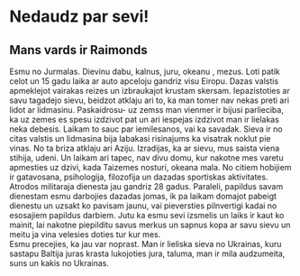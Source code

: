 # Nedaudz par sevi!
## Mans vards ir Raimonds
Esmu no Jurmalas. Dievinu dabu, kalnus, juru, okeanu , mezus. Loti patik celot un 15 gadu laika ar auto apceloju gandriz visu Eiropu. Dazas valstis apmeklejot vairakas reizes un izbraukajot krustam skersam. Iepazistoties ar savu tagadejo sievu, beidzot atklaju ari to, ka man tomer nav nekas preti ari lidot ar lidmasinu. Paskaidrosu- uz zemss man vienmer ir bijusi parlieciba, ka uz zemes es spesu izdzivot pat un ari iespejas izdzivot man ir lielakas neka debesis. Laikam to sauc par iemilesanos, vai ka savadak. Sieva ir no citas valstis un lidmasina bija labakasi risinajums ka visatrak noklut pie vinas. No ta briza atklaju ari Aziju. Izradijas, ka ar sievu, mus saista viena stihija, udeni. Un laikam ari tapec, nav divu domu, kur nakotne mes varetu apmesties uz dzivi, kada Taizemes nosturi, okeana mala.
No citiem hobijiem ir gatavosana, psihologija, filozofija un dazadas sportiskas aktivitates.
Atrodos militaraja dienesta jau gandriz 28 gadus. Paraleli, papildus savam dienestam esmu darbojies dazadas jomas, ik pa laikam domajot pabeigt dienestu un uzsakt ko pavisam jaunu, vai pieversties pilnvertigi kadai no esosajiem papildus darbiem. Jutu ka esmu sevi izsmelis un laiks ir kaut ko mainit, lai nakotne piepilditu savus merkus un sapnus kopa ar savu sievu un meitu ja vina velesies doties tur kur mes.  
Esmu precejies, ka jau var noprast. Man ir lieliska sieva no Ukrainas, kuru sastapu Baltija juras krasta lukojoties jura, taluma, man ir mila audzumeita, suns un kakis no Ukrainas.